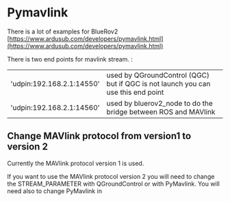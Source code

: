 # Pymavlink

There is a lot of examples for BlueRov2 [https://www.ardusub.com/developers/pymavlink.html](https://www.ardusub.com/developers/pymavlink.html) 

There is two end points for mavlink stream. :

|  |  |
| :--- | :--- |
| 'udpin:192.168.2.1:14550' |  used by QGroundControl \(QGC\) but if QGC is not launch you can use this end point |
| 'udpin:192.168.2.1:14560' | used by bluerov2\_node to do the bridge between ROS and MAVlink  |

## Change MAVlink protocol from version1 to version 2

Currently the MAVlink protocol version 1 is used.

If you want to use the  MAVlink protocol version 2 you will need to change the STREAM\_PARAMETER with QGroundControl or with PyMavlink. You will need also to change PyMavlink in 

